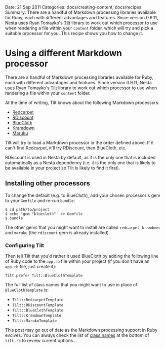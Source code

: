 Date: 21 Sep 2011
Categories: docs/creating-content, docs/recipes
Summary: There are a handful of Markdown processing libraries available for Ruby, each with different advantages and features. Since version 0.9.11, Nesta uses Ryan Tomayko's [Tilt][] library to work out which processor to use when rendering a file within your `content` folder, which will try and pick a suitable processor for you. This recipe shows you how to change it.

# Using a different Markdown processor

There are a handful of Markdown processing libraries available for Ruby, each with different advantages and features. Since version 0.9.11, Nesta uses Ryan Tomayko's [Tilt][] library to work out which processor to use when rendering a file within your `content` folder.

At the time of writing, Tilt knows about the following Markdown processors:

* [Redcarpet][]
* [RDiscount][]
* [BlueCloth][]
* [Kramdown][]
* [Maruku][]

Tilt will try to load a Markdown processor in the order defined above. If it can't find Redcarpet, it'll try RDiscount, then BlueCloth, etc.

RDiscount is used in Nesta by default, as it is the only one that is included automatically as a Nesta dependency (i.e. it is the only one that is likely to be available in your project so Tilt is likely to find it first).

## Installing other processors

To change the default (e.g. to BlueCloth), add your chosen processor's gem to your `Gemfile` and re-run `bundle`:

    $ cd path/to/project
    $ echo 'gem "bluecloth"' >> Gemfile
    $ bundle

The other gems that you might want to install are called `redcarpet`, `kramdown` and `maruku` (the `rdiscount` gem is already installed).

### Configuring Tilt

Then tell Tilt that you'd rather it used BlueCloth by adding the following line of Ruby code to the `app.rb` file within your project (if you don't have an `app.rb` file, just create it):

    Tilt.prefer Tilt::BlueClothTemplate

The full list of class names that you might want to use in place of `BlueClothTemplate` is:

* `Tilt::RedcarpetTemplate`
* `Tilt::RDiscountTemplate`
* `Tilt::BlueClothTemplate`
* `Tilt::KramdownTemplate`
* `Tilt::MarukuTemplate`

This post may go out of date as the Markdown processing support in Ruby evolves. You can always check the list of [class names][tilt.rb] at the bottom of `tilt.rb` to review current options…

[Tilt]: https://github.com/rtomayko/tilt
[Redcarpet]: https://github.com/tanoku/redcarpet
[RDiscount]: https://github.com/rtomayko/rdiscount
[BlueCloth]: http://deveiate.org/projects/BlueCloth
[Kramdown]: http://kramdown.rubyforge.org/
[Maruku]: https://github.com/nex3/maruku
[tilt.rb]: https://github.com/rtomayko/tilt/blob/master/lib/tilt.rb
